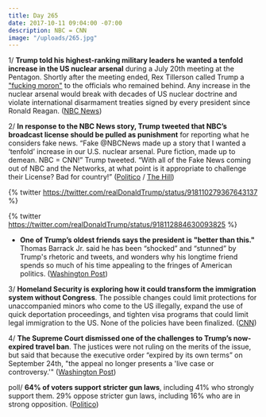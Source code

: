 ```yaml
---
title: Day 265
date: 2017-10-11 09:04:00 -07:00
description: NBC = CNN
image: "/uploads/265.jpg"
---
```


1/ **Trump told his highest-ranking military leaders he wanted a tenfold increase in the US nuclear arsenal** during a July 20th meeting at the Pentagon. Shortly after the meeting ended, Rex Tillerson called Trump a ["fucking moron"](https://whatthefuckjusthappenedtoday.com/2017/10/04/day-258/#1-rex-tillerson-reportedly-called-tr) to the officials who remained behind. Any increase in the nuclear arsenal would break with decades of US nuclear doctrine and violate international disarmament treaties signed by every president since Ronald Reagan. ([NBC News](https://www.nbcnews.com/politics/donald-trump/trump-wanted-dramatic-increase-nuclear-arsenal-meeting-military-leaders-n809701))

2/ **In response to the NBC News story, Trump tweeted that NBC’s broadcast license should be pulled as punishment** for reporting what he considers fake news. “Fake @NBCNews made up a story that I wanted a ‘tenfold’ increase in our U.S. nuclear arsenal. Pure fiction, made up to demean. NBC = CNN!” Trump tweeted. “With all of the Fake News coming out of NBC and the Networks, at what point is it appropriate to challenge their License? Bad for country!” ([Politico](http://www.politico.com/story/2017/10/11/trump-nbc-broadcast-license-243667) / [The Hill](http://thehill.com/homenews/administration/354888-trump-fake-nbc-news-nuke-story-pure-fiction))

{% twitter https://twitter.com/realDonaldTrump/status/918110279367643137 %}

{% twitter https://twitter.com/realDonaldTrump/status/918112884630093825 %}

* **One of Trump’s oldest friends says the president is "better than this."** Thomas Barrack Jr. said he has been “shocked” and “stunned” by Trump's rhetoric and tweets, and wonders why his longtime friend spends so much of his time appealing to the fringes of American politics. ([Washington Post](https://www.washingtonpost.com/politics/hes-better-than-this-says-thomas-barrack-trumps-loyal-whisperer/2017/10/10/067fc776-a215-11e7-8cfe-d5b912fabc99_story.html))

3/ **Homeland Security is exploring how it could transform the immigration system without Congress**. The possible changes could limit protections for unaccompanied minors who come to the US illegally, expand the use of quick deportation proceedings, and tighten visa programs that could limit legal immigration to the US. None of the policies have been finalized. ([CNN](https://www.cnn.com/2017/10/11/politics/trump-administration-dhs-immigration-policies/index.html))

4/ **The Supreme Court dismissed one of the challenges to Trump’s now-expired travel ban**. The justices were not ruling on the merits of the issue, but said that because the executive order “expired by its own terms” on September 24th, "the appeal no longer presents a 'live case or controversy.'" ([Washington Post](https://www.washingtonpost.com/politics/courts_law/supreme-court-dismisses-case-against-trumps-expired-travel-ban/2017/10/10/2aef82d6-ad37-11e7-be94-fabb0f1e9ffb_story.html))

poll/ **64% of voters support stricter gun laws**, including 41% who strongly support them. 29% oppose stricter gun laws, including 16% who are in strong opposition. ([Politico](http://www.politico.com/story/2017/10/11/gun-control-vegas-polls-243647))
